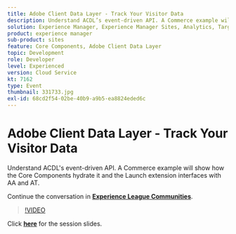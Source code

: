 ```yaml
---
title: Adobe Client Data Layer - Track Your Visitor Data
description: Understand ACDL’s event-driven API. A Commerce example will show how the Core Components hydrate it and the Launch extension interfaces with AA and AT. This session was delivered as part of Adobe Developers Live Content event.
solution: Experience Manager, Experience Manager Sites, Analytics, Target
product: experience manager
sub-product: sites
feature: Core Components, Adobe Client Data Layer
topic: Development
role: Developer
level: Experienced
version: Cloud Service
kt: 7162
type: Event
thumbnail: 331733.jpg
exl-id: 68cd2f54-02be-40b9-a9b5-ea8824eded6c
---
```

# Adobe Client Data Layer - Track Your Visitor Data 

Understand ACDL's event-driven API. A Commerce example will show how the Core Components hydrate it and the Launch extension interfaces with AA and AT.

Continue the conversation in **[Experience League Communities](https://adobe.ly/36Yd3v6)**.

>[!VIDEO](https://video.tv.adobe.com/v/331733/?quality=12&learn=on&hidetitle=true)

Click **[here](/help/adobe-developers-live/assets/adobe-client-data-layer.pdf)** for the session slides.
